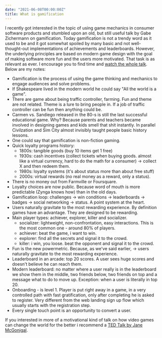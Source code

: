 ```yaml
---
date: "2021-06-08T00:00:00Z"
title: What is gamification
---
```


I recently got interested in the topic of using game mechanics in consumer software products and stumbled upon an old, but still useful talk by Gabe Zichermann on gamification. Today gamification is not a trendy word as it used to be and it got somewhat spoiled by many basic and not well-thought-out implementations of achievements and leaderboards. However, the underlying principles are based on modern game design with the goal of making software more fun and the users more motivated. That task is as relevant as ever. I encourage you to find time and [watch the whole talk](https://www.youtube.com/watch?v=6O1gNVeaE4g&t). Below are my notes:

- Gamification is the process of using the game thinking and mechanics to engage audiences and solve problems.
- If Shakespeare lived in the modern world he could say "All the world is a game".
- There are game about being traffic controller, farming. Fun and theme are not related. Theme is a lure to bring people in. If a job of traffic controller can be fun then anything could be.
- Carmen vs. Sandiego released in the 80-s is still the last successful educational game. Why? Because parents and teachers became involved in designing games and kids smell that shit instantly. In parallel Civilzation and Sim City almost invisibly taught people basic history lessons.
- One could say that gamification is non-fiction gaming.
- Quick loyalty programs history: 
    - 1800s: tangible goods (buy 10 items get 1 free)
    - 1930s: cash incentives (collect tickets when buying goods. almost like a virtual currency, hard to do the math for a consumer) -> collect X and then redeem them.
    - 1980s: loyalty systems (it's about status more than about free stuff)
    - 2000s: virtual rewards (no real money as a reward, only a status).
- There is no money out from Farmville or Foursquare.
- Loyalty choices are now public. Because word of mouth is more predictable (Zynga knows how) than in the old days.
- Gamification loop: challenges -> win conditions -> leaderboards -> badges -> social networking -> status. A point system at the heart.
- Users naturally gravitate to the most rewarding experience. By definition games have an advantage. They are designed to be rewarding.
- Main player types: achiever, explorer, killer and socializer.
    - socializer: lightweight, non-confrontation, easy interactions. This is the most common one - around 80% of players.
    - achiever: beat the game, i want to win.
    - explorer: find all the secrets and signal it to the crowd.
    - killer: i win, you loose. beat the opponent and signal it to the crowd.
- Fun is the new powermetric. Because, as we've said earlier, -> users naturally gravitate to the most rewarding experience.
- Leaderboard in an arcade: top 20 scores. A user sees huge scores and doesn't believe he can reach them.
- Modern leaderboard: no matter where a user really is in the leaderboard we show them in the middle, two friends below, two friends on top and a message what to do to move up. Exception: when a user is literally in top 20.
- Onboarding - is level 1. Player is put right away in a game, in a very controlled path with fast gratification, only after completing he is asked to register. Very different from the web landing sign up flow which usually starts with the registration step.
- Every single touch point is an opportunity to convert a user.

If you interested in more of a motivational kind of talk on how video games can change the world for the better i recommend a [TED Talk by Jane McGonigal](https://www.ted.com/talks/jane_mcgonigal_gaming_can_make_a_better_world?language=en).